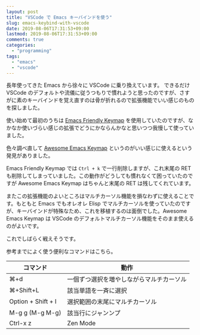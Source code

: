 ```yaml
---
layout: post
title: "VSCode で Emacs キーバインドを使う"
slug: emacs-keybind-with-vscode
date: 2019-08-06T17:31:53+09:00
lastmod: 2019-08-06T17:31:53+09:00
comments: true
categories:
  - "programming"
tags:
  - "emacs"
  - "vscode"
---
```


長年使ってきた Emacs から徐々に VSCode に乗り換えています。
できるだけ VSCode のデフォルトや流儀に従うつもりで慣れようと思ったのですが、さすがに素のキーバインドを覚え直すのは骨が折れるので拡張機能でいい感じのものを探しました。

使い始めて最初のうちは [Emacs Friendly Keymap](https://marketplace.visualstudio.com/items?itemName=lfs.vscode-emacs-friendly) を使用していたのですが、なかなか使いづらい感じの拡張でどうにかならんかなと思いつつ我慢して使っていました。

色々調べ直して [Awesome Emacs Keymap](https://marketplace.visualstudio.com/items?itemName=tuttieee.emacs-mcx) というのがいい感じに使えるという発見がありました。

Emacs Friendly Keymap では `Ctrl + k` で一行削除しますが、これ末尾の RET も削除してしまっていました。この動作がどうしても慣れなくて困っていたのですが Awesome Emacs Keymap はちゃんと末尾の RET は残してくれています。

またこの拡張機能のよいところはマルチカーソル機能を損なわずに使えることです。もともと Emacs でもオレオレ Elisp でマルチカーソルを使っていたのですが、キーバインドが特殊なため、これを移植するのは面倒でした。Awesome Emacs Keymap は VSCode のデフォルトマルチカーソル機能をそのまま使えるのがよいです。

これでしばらく戦えそうです。

参考までによく使う便利なコマンドはこちら。

| コマンド           | 動作                                     |
| ------------------ | ---------------------------------------- |
| ⌘+d                | 一個ずつ選択を増やしながらマルチカーソル |
| ⌘+Shift+L          | 該当単語を一斉に選択                     |
| Option + Shift + I | 選択範囲の末尾にマルチカーソル           |
| M-g g (M-g M-g)    | 該当行にジャンンプ                       |
| Ctrl-x z         | Zen Mode                                 |
